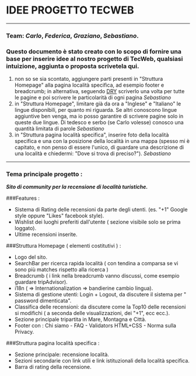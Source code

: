 # IDEE PROGETTO TECWEB
_______________________

### Team: *Carlo*, *Federica*, *Graziano*, *Sebastiano*.

### Questo documento è stato creato con lo scopo di fornire una base per inserire idee al nostro progetto di TecWeb, qualsiasi intuizione, aggiunta o proposta scrivetela qui.
1. non so se sia scontato, aggiungere parti presenti in "Struttura Homepage" alla pagina località specifica, ad esempio footer e breadcrumb; in alternativa, seguendo [DRY](http://it.wikipedia.org/wiki/Don't_Repeat_Yourself "Principio base di programmazione") scriverlo una volta per tutte le pagine e poi scrivere le particolarità di ogni pagina *Sebastiano*
2. in "Struttura Homepage", limitare già da ora a "Inglese" e "Italiano" le lingue disponibili, per quanto mi riguarda. Se altri conoscono lingue aggiuntive ben venga, ma io posso garantire di scrivere pagine solo in queste due lingue. Di tedesco e serbo (se Carlo volesse) conosco una quantità limitata di parole *Sebastiano*
3. in "Struttura pagina località specifica", inserire foto della località specifica e una con la posizione della località in una mappa (spesso mi è capitato, e non penso di essere l'unico, di guardare una descrizione di una località e chiedermi: "Dove si trova di preciso?"). *Sebastiano*

_______________________
### Tema principale progetto :
***Sito di community per la recensione di località turistiche.***

###Features :
- Sistema di Rating delle recensioni da parte degli utenti. (es. "+1" Google style oppure "Likes" facebook style).
- Wishlist dei luoghi preferiti dall'utente ( sezione visibile solo se prima loggato).
- Ultime recensioni inserite.


###Struttura Homepage ( elementi costitutivi ) :
- Logo del sito.
- SearchBar per ricerca rapida località ( con tendina a comparsa se vi sono più matches rispetto alla ricerca )
- Breadcrumb ( i link nella breadcrumb vanno discussi, come esempio guardare tripAdvisor).
- i18n ( => Internationalization => bandierine cambio lingua).
- Sistema di gestione utenti: Login + Logout, da discutere il sistema per " password dimenticata".
- Classifica delle recensioni: da discutere come la Top10 delle recensioni si modifichi ( a seconda delle visualizzazioni, dei "+1", ecc ecc.).
- Sezione principale tripartita in Mare, Montagna e Città.
- Footer con : Chi siamo - FAQ - Validators HTML+CSS - Norma sulla Privacy.

###Struttura pagina località specifica :
- Sezione principale: recensione località.
- Sezioni secondarie con link utili e link istituzionali della località specifica.
- Barra di rating della recensione.
